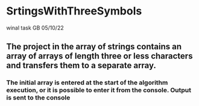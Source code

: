 # SrtingsWithThreeSymbols
winal task GB 05/10/22

## The project in the array of strings contains an array of arrays of length three or less characters and transfers them to a separate array.


### The initial array is entered at the start of the algorithm execution, or it is possible to enter it from the console. Output is sent to the console